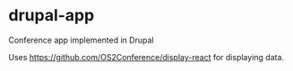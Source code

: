 # drupal-app

Conference app implemented in Drupal 

Uses https://github.com/OS2Conference/display-react for displaying data.
